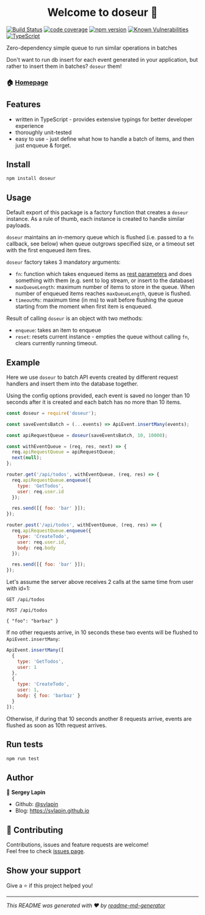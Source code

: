 <h1 align="center">Welcome to doseur 👋</h1>

[![Build Status](https://travis-ci.org/svlapin/doseur.svg?branch=master)](https://travis-ci.org/svlapin/doseur)
[![code coverage](https://codecov.io/gh/svlapin/doseur/branch/master/graph/badge.svg)](https://codecov.io/gh/svlapin/doseur)
[![npm version](https://badge.fury.io/js/doseur.svg)](https://badge.fury.io/js/doseur)
[![Known Vulnerabilities](https://snyk.io/test/github/svlapin/doseur/badge.svg)](https://snyk.io/test/github/svlapin/doseur)
[![TypeScript](https://badges.frapsoft.com/typescript/code/typescript.svg?v=101)](https://github.com/ellerbrock/typescript-badges/)

Zero-dependency simple queue to run similar operations in batches

Don't want to run db insert for each event generated in your application, but rather to insert them in batches? `doseur` them!

### 🏠 [Homepage](https:/github.com/svlapin/doseur#readme)

## Features

- written in TypeScript - provides extensive typings for better developer experience
- thoroughly unit-tested
- easy to use - just define what how to handle a batch of items, and then just enqueue & forget.

## Install

```sh
npm install doseur
```

## Usage

Default export of this package is a factory function that creates a `doseur` instance. As a rule of thumb, each instance is created to handle similar payloads.

`doseur` maintains an in-memory queue which is flushed (i.e. passed to a `fn` callback, see below) when queue outgrows specified size, or a timeout set with the first enqueued item fires.

`doseur` factory takes 3 mandatory arguments:

- `fn`: function which takes enqueued items as [rest parameters](https://developer.mozilla.org/en-US/docs/Web/JavaScript/Reference/Functions/rest_parameters) and does something with them (e.g. sent to log stream, or insert to the database)
- `maxQueueLength`: maximum number of items to store in the queue. When number of enqueued items reaches `maxQueueLength`, queue is flushed.
- `timeoutMs`: maximum time (in ms) to wait before flushing the queue starting from the moment when first item is enqueued.

Result of calling `doseur` is an object with two methods:

- `enqueue`: takes an item to enqueue
- `reset`: resets current instance - empties the queue without calling `fn`, clears currently running timeout.

## Example

Here we use `doseur` to batch API events created by different request handlers and insert them into the database together.

Using the config options provided, each event is saved no longer than 10 seconds after it is created and each batch has no more than 10 items.

```js
const doseur = require('doseur');

const saveEventsBatch = (...events) => ApiEvent.insertMany(events);

const apiRequestQueue = doseur(saveEventsBatch, 10, 10000);

const withEventQueue = (req, res, next) => {
  req.apiRequestQueue = apiRequestQueue;
  next(null);
};

router.get('/api/todos', withEventQueue, (req, res) => {
  req.apiRequestQueue.enqueue({
    type: 'GetTodos',
    user: req.user.id
  });

  res.send([{ foo: 'bar' }]);
});

router.post('/api/todos', withEventQueue, (req, res) => {
  req.apiRequestQueue.enqueue({
    type: 'CreateTodo',
    user: req.user.id,
    body: req.body
  });

  res.send([{ foo: 'bar' }]);
});
```

Let's assume the server above receives 2 calls at the same time from user with id=1:

```
GET /api/todos
```

```
POST /api/todos

{ "foo": "barbaz" }
```

If no other requests arrive, in 10 seconds these two events will be flushed to `ApiEvent.insertMany`:

```js
ApiEvent.insertMany([
  {
    type: 'GetTodos',
    user: 1
  },
  {
    type: 'CreateTodo',
    user: 1,
    body: { foo: 'barbaz' }
  }
]);
```

Otherwise, if during that 10 seconds another 8 requests arrive, events are flushed as soon as 10th request arrives.

## Run tests

```sh
npm run test
```

## Author

👤 **Sergey Lapin**

- Github: [@svlapin](https://github.com/svlapin)
- Blog: https://svlapin.github.io

## 🤝 Contributing

Contributions, issues and feature requests are welcome!<br />Feel free to check [issues page](https://github.com/svlapin/doseur/issues).

## Show your support

Give a ⭐️ if this project helped you!

---

_This README was generated with ❤️ by [readme-md-generator](https://github.com/kefranabg/readme-md-generator)_
